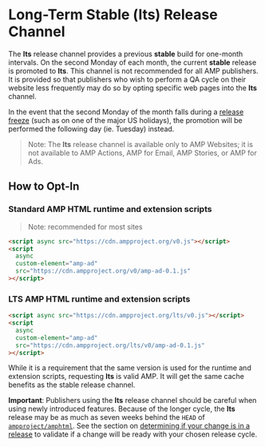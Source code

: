 # Long-Term Stable (lts) Release Channel

The **lts** release channel provides a previous **stable** build for one-month intervals. On the second Monday of each month, the current **stable** release is promoted to **lts**. This channel is not recommended for all AMP publishers. It is provided so that publishers who wish to perform a QA cycle on their website less frequently may do so by opting specific web pages into the **lts** channel.

In the event that the second Monday of the month falls during a [release freeze](https://github.com/ampproject/amphtml/blob/master/contributing/release-schedule.md#release-freezes) (such as on one of the major US holidays), the promotion will be performed the following day (ie. Tuesday) instead.

> Note: The **lts** release channel is available only to AMP Websites; it is not available to AMP Actions, AMP for Email, AMP Stories, or AMP for Ads.

## How to Opt-In

### Standard AMP HTML runtime and extension scripts

> Note: recommended for most sites

```html
<script async src="https://cdn.ampproject.org/v0.js"></script>
<script
  async
  custom-element="amp-ad"
  src="https://cdn.ampproject.org/v0/amp-ad-0.1.js"
></script>
```

### LTS AMP HTML runtime and extension scripts

```html
<script async src="https://cdn.ampproject.org/lts/v0.js"></script>
<script
  async
  custom-element="amp-ad"
  src="https://cdn.ampproject.org/lts/v0/amp-ad-0.1.js"
></script>
```

While it is a requirement that the same version is used for the runtime and extension scripts, requesting **lts** is valid AMP. It will get the same cache benefits as the stable release channel.

**Important**: Publishers using the **lts** release channel should be careful when using newly introduced features. Because of the longer cycle, the **lts** release may be as much as seven weeks behind the `HEAD` of [`ampproject/amphtml`](https://github.com/ampproject/amphtml). See the section on [determining if your change is in a release](https://github.com/ampproject/amphtml/blob/master/contributing/release-schedule.md#Determining-if-your-change-is-in-a-release) to validate if a change will be ready with your chosen release cycle.
